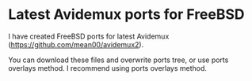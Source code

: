 # Latest Avidemux ports for FreeBSD

I have created FreeBSD ports for latest Avidemux (https://github.com/mean00/avidemux2).

You can download these files and overwrite ports tree, or use ports overlays method.
I recommend using ports overlays method.
